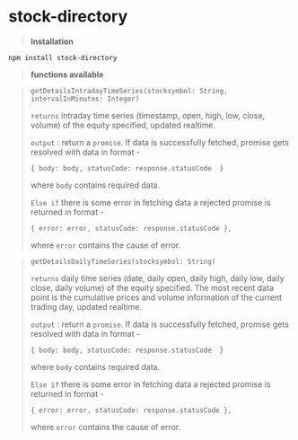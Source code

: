 # stock-directory

>**Installation**
```
npm install stock-directory
```
>**functions available**


>```
>getDetailsIntradayTimeSeries(stocksymbol: String, intervalInMinutes: Integer)
>```
>
>`returns` intraday time series (timestamp, open, high, low, close, volume) of the equity specified, updated realtime.
>
> `output` : return a `promise`. 
>    If data is successfully fetched, promise gets resolved with data in format - 
>```	
>{ body: body, statusCode: response.statusCode  }
>```
>where `body` contains required data.
>
>`Else if` there is some error in fetching data a rejected promise is returned in format - 
>```
>{ error: error, statusCode: response.statusCode },
>```
>where `error` contains the cause of error.

>```
>getDetailsDailyTimeSeries(stocksymbol: String)
>```
>
>`returns` daily time series (date, daily open, daily high, daily low, daily close, daily volume) of the equity specified.
> The most recent data point is the cumulative prices and volume information of the current trading day, updated realtime.
>
> `output` : return a `promise`. 
>    If data is successfully fetched, promise gets resolved with data in format - 
>```	
>{ body: body, statusCode: response.statusCode  }
>```
>where `body` contains required data.
>
>`Else if` there is some error in fetching data a rejected promise is returned in format - 
>```
>{ error: error, statusCode: response.statusCode },
>```
>where `error` contains the cause of error.

